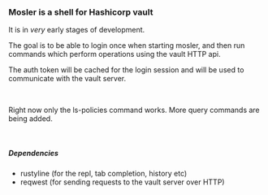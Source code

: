 ### Mosler is a shell for Hashicorp vault

It is in *very* early stages of development.

The goal is to be able to login once when starting mosler, and then run commands which perform operations using the vault HTTP api. 

The auth token will be cached for the login session and will be used to communicate with the vault server.

<br>

Right now only the ls-policies command works. More query commands are being added.

<br>

##### Dependencies

* rustyline (for the repl, tab completion, history etc)
* reqwest (for sending requests to the vault server over HTTP)

